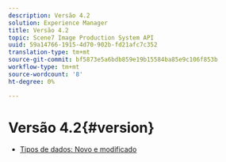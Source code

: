 ```yaml
---
description: Versão 4.2
solution: Experience Manager
title: Versão 4.2
topic: Scene7 Image Production System API
uuid: 59a14766-1915-4d70-902b-fd21afc7c352
translation-type: tm+mt
source-git-commit: bf5873e5a6bdb859e19b15584ba85e9c106f853b
workflow-type: tm+mt
source-wordcount: '8'
ht-degree: 0%

---
```



# Versão 4.2{#version}

* [Tipos de dados: Novo e modificado](r-4-2-types.md)
